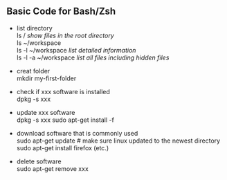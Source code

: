 ## Basic Code for Bash/Zsh

* list directory<br>
ls / *show files in the root directory*<br>
ls ~/workspace<br>
ls -l ~/workspace *list detailed 
information*<br>
ls -l -a ~/workspace *list all files including hidden files*<br>
* creat folder<br>
mkdir my-first-folder
* check if xxx software is installed<br>
dpkg -s xxx
*  update xxx software<br>
dpkg -s xxx sudo apt-get install -f<br>

* download software that is commonly used<br>
sudo apt-get update # make sure linux updated to the newest directory
sudo apt-get install firefox (etc.)
* delete software<br>
sudo apt-get remove xxx




<!--stackedit_data:
eyJoaXN0b3J5IjpbLTU4Mzg2ODA1NiwxMDU1ODg2ODMsLTg5Nz
c5ODU1NSwtMTI2OTc3ODYwMV19
-->